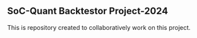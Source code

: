 ## SoC-Quant Backtestor Project-2024
This is repository created to collaboratively work on this project.
